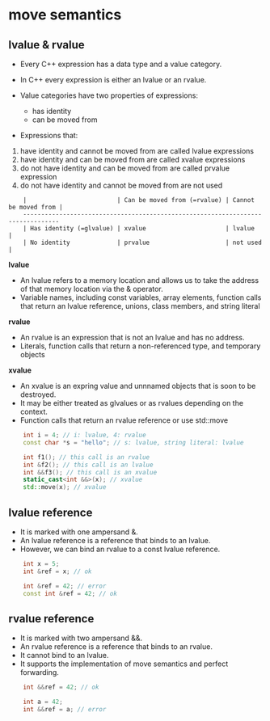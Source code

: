 # move semantics

## lvalue & rvalue

- Every C++ expression has a data type and a value category.
- In C++ every expression is either an lvalue or an rvalue.

- Value categories have two properties of expressions:

  - has identity
  - can be moved from

- Expressions that:

1. have identity and cannot be moved from are called lvalue expressions
2. have identity and can be moved from are called xvalue expressions
3. do not have identity and can be moved from are called prvalue expression
4. do not have identity and cannot be moved from are not used

```text
    |                         | Can be moved from (=rvalue) | Cannot be moved from |
    --------------------------------------------------------------------------------
    | Has identity (=glvalue) | xvalue                      | lvalue               |
    | No identity             | prvalue                     | not used             |
```

**lvalue**

- An lvalue refers to a memory location and allows us to take the address of that memory location via the & operator.
- Variable names, including const variables, array elements, function calls that return an lvalue reference, unions, class members, and string literal

**rvalue**

- An rvalue is an expression that is not an lvalue and has no address.
- Literals, function calls that return a non-referenced type, and temporary objects

**xvalue**

- An xvalue is an expring value and unnnamed objects that is soon to be destroyed.
- It may be either treated as glvalues or as rvalues depending on the context.
- Function calls that return an rvalue reference or use std::move

```c++
    int i = 4; // i: lvalue, 4: rvalue
    const char *s = "hello"; // s: lvalue, string literal: lvalue

    int f1(); // this call is an rvalue
    int &f2(); // this call is an lvalue
    int &&f3(); // this call is an xvalue
    static_cast<int &&>(x); // xvalue
    std::move(x); // xvalue
```

## lvalue reference 

- It is marked with one ampersand &.
- An lvalue reference is a reference that binds to an lvalue.
- However, we can bind an rvalue to a const lvalue reference.


```c++
    int x = 5;
    int &ref = x; // ok

    int &ref = 42; // error
    const int &ref = 42; // ok
```

## rvalue reference

- It is marked with two ampersand &&.
- An rvalue reference is a reference that binds to an rvalue.
- It cannot bind to an lvalue.
- It supports the implementation of move semantics and perfect forwarding.

```c++
    int &&ref = 42; // ok

    int a = 42;
    int &&ref = a; // error
```